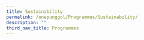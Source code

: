 ```yaml
---
title: Sustainability
permalink: /onepunggol/Programmes/Sustainability/
description: ""
third_nav_title: Programmes
---
```

